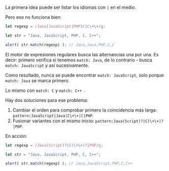 
La primera idea puede ser listar los idiomas con `|` en el medio.

Pero eso no funciona bien:

```js run
let regexp = /Java|JavaScript|PHP|C|C\+\+/g;

let str = "Java, JavaScript, PHP, C, C++";

alert( str.match(regexp) ); // Java,Java,PHP,C,C
```

El motor de expresiones regulares busca las alternancias una por una. Es decir: primero verifica si tenemos `match: Java`, de lo contrario - busca `match: JavaScript` y así sucesivamente.

Como resultado, nunca se puede encontrar `match: JavaScript`, solo porque` match: Java` se marca primero.

Lo mismo con `match: C` y `match: C++ `.

Hay dos soluciones para ese problema:

1. Cambiar el orden para comprobar primero la coincidencia más larga: `pattern:JavaScript|Java|C\+\+|C|PHP`.
2. Fusionar variantes con el mismo inicio: `pattern:Java(Script)?|C(\+\+)?|PHP`.

En acción:

```js run
let regexp = /Java(Script)?|C(\+\+)?|PHP/g;

let str = "Java, JavaScript, PHP, C, C++";

alert( str.match(regexp) ); // Java,JavaScript,PHP,C,C++
```
